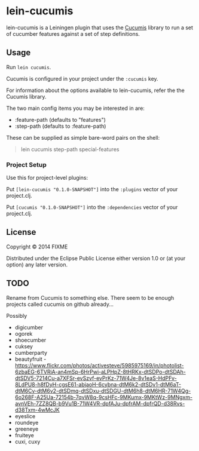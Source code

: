 # lein-cucumis

lein-cucumis is a Leiningen plugin that uses the [Cucumis](https://github.com/MyPost/cucumis)
library to run a set of cucumber features against a set of step definitions.


## Usage

Run `lein cucumis`.

Cucumis is configured in your project under the `:cucumis` key.

For information about the options available to lein-cucumis, refer
the the Cucumis library.

The two main config items you may be interested in are:

* :feature-path (defaults to "features")
* :step-path    (defaults to :feature-path)

These can be supplied as simple bare-word pairs on the shell:

> lein cucumis step-path special-features


### Project Setup

Use this for project-level plugins:

Put `[lein-cucumis "0.1.0-SNAPSHOT"]` into the `:plugins` vector of your project.clj.

Put `[cucumis "0.1.0-SNAPSHOT"]` into the `:dependencies` vector of your project.clj.


## License

Copyright © 2014 FIXME

Distributed under the Eclipse Public License either version 1.0 or (at
your option) any later version.


## TODO

Rename from Cucumis to something else. There seem to be enough projects called cucumis on github already...

Possibly

* digicumber
* ogorek
* shoecumber
* cuksey
* cumberparty
* beautyfruit - <https://www.flickr.com/photos/activesteve/5985975169/in/photolist-6zbaEG-6TVRiA-an4mSp-6HrPwi-aLPHpZ-8tHRKx-dtSDPo-dtSDAh-dtSDV5-7214Cu-a7XFSr-evSzvf-evPrKz-71W4Je-8v1eaS-HdPFv-8LdPU8-h8fDyH-cgsE61-abjaoH-6cybna-dtM6k2-dtSDv1-dtM6aT-dtM6Cv-dtM6v2-dtSDmq-dtSDxu-dtSDGU-dtM6h8-dtM6HR-71W4Qg-6o268F-A25Ua-72154b-7qvW8q-9csHFc-9MKumx-9MKtWz-9MNgxm-avnVEh-7ZZ8QB-b9Vu1B-71W4VR-dpfAJu-dpfrAM-dpfrQD-d38Rvs-d38Txm-4wMcJK>
* eyeslice
* roundeye
* greeneye
* fruiteye
* cuxi, cuxy

